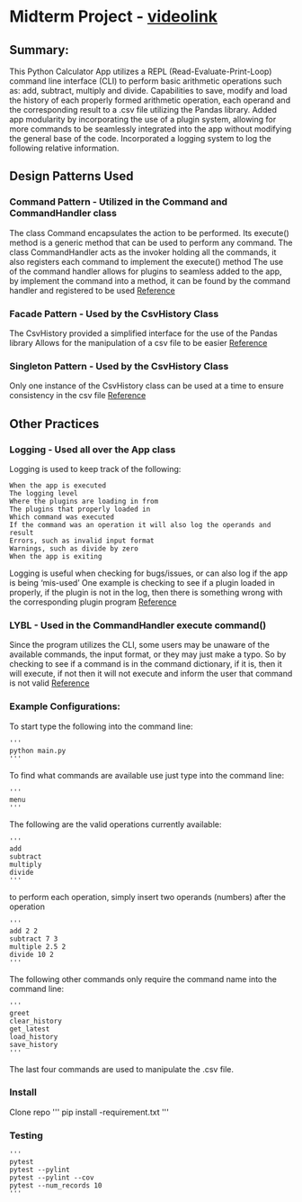 # Midterm Project - [videolink](https://youtu.be/AoIwuHDgTZ4)

## Summary:
This Python Calculator App utilizes a REPL (Read-Evaluate-Print-Loop) command line interface (CLI) to perform basic arithmetic operations such as: add, subtract, multiply and divide.
Capabilities to save, modify and load the history of each properly formed arithmetic operation, each operand and the corresponding result to a .csv file utilizing the Pandas library.
Added app modularity by incorporating the use of a plugin system, allowing for more commands to be seamlessly integrated into the app without modifying the general base of the code.
Incorporated a logging system to log the following relative information.

## Design Patterns Used
### Command Pattern - Utilized in the Command and CommandHandler class
The class Command encapsulates the action to be performed. Its execute() method is a generic method that can be used to perform any command.
The class CommandHandler acts as the invoker holding all the commands, it also registers each command to implement the execute() method
The use of the command handler allows for plugins to seamless added to the app, by implement the command into a method, it can be found by the command handler and registered to be used
[Reference](https://refactoring.guru/design-patterns/command)

### Facade Pattern - Used by the CsvHistory Class
The CsvHistory provided a simplified interface for the use of the Pandas library
Allows for the manipulation of a csv file to be easier
[Reference](https://refactoring.guru/design-patterns/facade)

### Singleton Pattern - Used by the CsvHistory Class
Only one instance of the CsvHistory class can be used at a time to ensure consistency in the csv file
[Reference](https://refactoring.guru/design-patterns/facade)

## Other Practices
### Logging - Used all over the App class
Logging is used to keep track of the following:

    When the app is executed
    The logging level
    Where the plugins are loading in from
    The plugins that properly loaded in
    Which command was executed
    If the command was an operation it will also log the operands and result
    Errors, such as invalid input format
    Warnings, such as divide by zero
    When the app is exiting

Logging is useful when checking for bugs/issues, or can also log if the app is being ‘mis-used’
One example is checking to see if a plugin loaded in properly, if the plugin is not in the log, then there is something wrong with the corresponding plugin program
[Reference](https://betterstack.com/community/guides/logging/logging-best-practices/)

### LYBL - Used in the CommandHandler execute command()
Since the program utilizes the CLI, some users may be unaware of the available commands, the input format, or they may just make a typo.
So by checking to see if a command is in the command dictionary, if it is, then it will execute, if not then it will not execute and inform the user that command is not valid
[Reference](https://realpython.com/python-lbyl-vs-eafp/)


### Example Configurations:

To start type the following into the command line:

    '''
    python main.py
    '''

To find what commands are available use just type into the command line:

    '''
    menu
    '''

The following are the valid operations currently available:

    '''
    add
    subtract
    multiply
    divide
    '''

to perform each operation, simply insert two operands (numbers) after the operation

    '''
    add 2 2
    subtract 7 3
    multiple 2.5 2
    divide 10 2
    '''

The following other commands only require the command name into the command line:

    '''
    greet
    clear_history
    get_latest
    load_history
    save_history
    '''

The last four commands are used to manipulate the .csv file.

### Install
Clone repo
    '''
    pip install -requirement.txt
    '''
### Testing
    '''
    pytest
    pytest --pylint
    pytest --pylint --cov
    pytest --num_records 10
    '''
